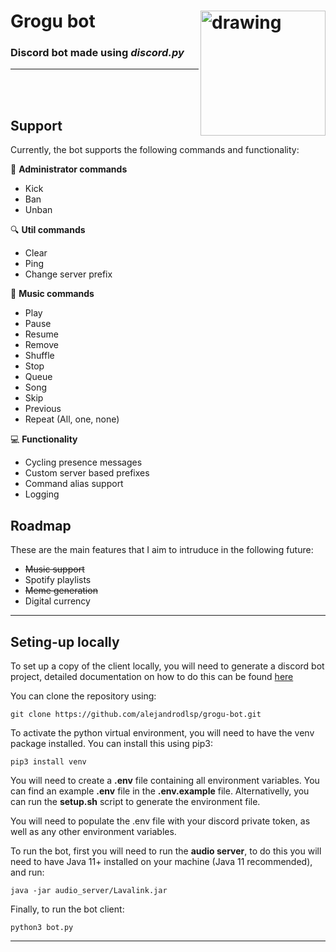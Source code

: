 # Grogu bot <img align="right" src="https://github.com/alejandrodlsp/razer-bot/blob/main/assets/avatar-circle.png?raw=true" alt="drawing" width="200"/>
### Discord bot made using *discord.py*

<hr/>
<br>
<br>

## Support

Currently, the bot supports the following commands and functionality:

:wrench: **Administrator commands** 
- Kick 
- Ban
- Unban

:mag: **Util commands**
- Clear
- Ping
- Change server prefix

:musical_keyboard: **Music commands** 
- Play
- Pause
- Resume
- Remove
- Shuffle
- Stop
- Queue
- Song
- Skip
- Previous
- Repeat (All, one, none)

:computer: **Functionality** 
- Cycling presence messages
- Custom server based prefixes
- Command alias support
- Logging

## Roadmap

These are the main features that I aim to intruduce in the following future:

- ~~Music support~~
- Spotify playlists
- ~~Meme generation~~
- Digital currency

<hr/>

## Seting-up locally

To set up a copy of the client locally, you will need to generate a discord bot project, detailed documentation on how to do this can be found [here](https://discordpy.readthedocs.io/en/latest/discord.html)

You can clone the repository using: 

```shell
git clone https://github.com/alejandrodlsp/grogu-bot.git
```

To activate the python virtual environment, you will need to have the venv package installed. You can install this using pip3:

```shell
pip3 install venv
```

You will need to create a **.env** file containing all environment variables. You can find an example **.env** file in the **.env.example** file. Alternativelly, you can run the 
**setup.sh** script to generate the environment file.

You will need to populate the .env file with your discord private token, as well as any other environment variables.

To run the bot, first you will need to run the **audio server**, to do this you will need to have Java 11+ installed on your machine (Java 11 recommended), and run:

```shell
java -jar audio_server/Lavalink.jar
```

Finally, to run the bot client:

```shell
python3 bot.py
```
<hr/>
